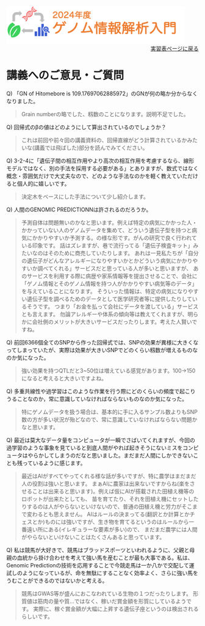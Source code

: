 <img src="https://github.com/CropEvol/lecture/blob/master/textbook_2024/images/logo.png?raw=true" alt="2024年度ゲノム情報解析入門" height="100px" align="middle">

<div align="right"><a href="https://github.com/CropEvol/lecture#section2">実習表ページに戻る</a></div>

# 講義へのご意見・ご質問

Q) 「GN of Hitomebore is 109.17697062885972」のGNが何の略か分からなくなりました。

> Grain numberの略でした、籾数のことになります。説明不足でした。

Q) 回帰式のβの値はどのようにして算出されているのでしょうか？

> これは前回や前々回の講義資料の、回帰直線がどう計算されているかみたいな(講義では飛ばした)部分を読んでみてください。

Q) 3-2-4に「遺伝子間の相互作用やより高次の相互作用を考慮するなら、線形モデルではなく、別の手法を採用する必要がある」とありますが、数式ではなく概念・雰囲気だけで大丈夫なので、どのような手法なのかを軽く教えていただけると個人的に嬉しいです。

> 決定木をベースにした手法について少し紹介します。

Q) 人間のGENOMIC PREDICTIONNは許されるのだろうか。

> 予測自体は問題無いのかなと思います。例えば特定の病気にかかった人・かかっていない人のゲノムデータを集めて、どういう遺伝子型を持つと病気にかかりやすいか予測する。の様な形です。がんの研究で良く行われている印象です。
> 話はズレますが、巷で流行ってる「遺伝子検査キット」みたいなのはそのために商売していたりします。
> あれは一見私たちが「自分の遺伝子がどんなアレルギーになりやすいかとかどういう病気にかかりやすいか調べてくれる」サービスだと思っている人が多いと思いますが、
> あのサービスを利用する際に病歴や家系情報等を提出させることで、会社に「ゲノム情報とそのゲノム情報を持つ人がかかりやすい病気等のデータ」を与えていることになります。
> そういった情報は、特定の病気になりやすい遺伝子型を調べるためのデータとして医学研究者等に提供したりしているそうです。
> つまり「お金を払って会社にデータを渡している」サービスとも言えます。
> 勿論アレルギーや体系の傾向等は教えてくれますが、明らかに会社側のメリットが大きいサービスだったりします。考えた人賢いですね。

Q) 前回6366個全てのSNPから作った回帰式では、SNPの効果が異様に大きくなってしまっていたが、実際は効果が大きいSNPでどのくらい籾数が増えるものなのか気になった。

> 強い効果を持つQTLだと3~50位は増えている感覚があります。100→150になると考えると大きいですよね。

Q) 多重共線性や過学習はこのような作業を行う際にどのくらいの頻度で起こりうることなのか，常に意識していなければならないものなのか気になった。

> 特にゲノムデータを扱う場合は、基本的に手に入るサンプル数よりもSNP数の方が多い状況が殆どなので、常に意識していなければならない問題かなと思います。

Q) 最近は莫大なデータ量をコンピュータが一瞬でさばいてくれますが、今回の過学習のような事象を見ていると到底人間がやれば起きそうにないミスをコンピュータはやらかしてしまうのだなと思いました。まだまだ人間にしかできないことも残っているように感じます。

> 最近はAIがすべてやってくれる様な話が多いですが、特に農学はまだまだ人の役割は強いと思います。
> まぁAIに農家は出来ないですからね(楽をさせることは出来ると思います)。例えば仮にAIが搭載された田植え機等のロボットが出来たとしても、
> 苗を育てたり、それを田植え機にセットしたりするのは人がやらないといけないので、普通の田植え機と労力がそこまで変わるとも思えません。
> AIはルールの決まってる(翻訳とか計算とかチェスとか)ものには強いですが、生き物を育てるというのはルールから一番遠い所にある(イレギュラーな要素が多い)ので、
> まだまだ農学には人間がやらないといけないことはたくさんあると思っています。

Q) 私は競馬が大好きで、競馬はブラッドスポーツといわれるように、父親と母親の血統から掛け合わせを考えて強い馬を産むことが最も大事である。私は、Genomic Predictionの技術を応用することで今競走馬は一か八かで交配して運試しのようになっているが、命を無駄にすることなく効率よく、さらに強い馬をうむことができるのではないかと考える。

> 競馬はGWAS等が盛んにおこなわれている生物の１つだったりします。
> 形質値は筋肉の量や質…ではなく、稼いだ賞金額を形質にしているようです。
> 実際に、稼ぐ賞金額が大幅に上昇する遺伝子座というのは検出されるらしいです。
